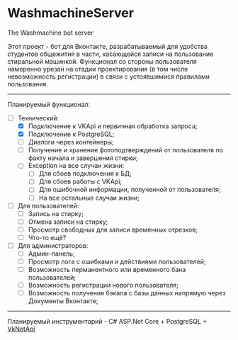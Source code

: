 # WashmachineServer
The Washmachine bot server

Этот проект - бот для Вконтакте, разрабатываемый для удобства студентов общежития в части, касающейся записи на пользование стиральной машинкой.
Функционал со стороны пользователя намеренно урезан на стадии проектирования (в том числе невозможность регистрации) в связи с устоявшимися правилами пользования.
___________
Планируемый функционал:
- [ ] Технический:
    - [X] Подключение к VKApi и первичная обработка запроса;
    - [X] Подключение к PostgreSQL;
    - [ ] Диалоги через контейнеры;
    - [ ] Получение и хранение фотоподтверждений от пользователя по факту начала и завершения стирки;
    - [ ] Exception на все случаи жизни:
        - [ ] Для сбоев подключения к БД;
        - [ ] Для сбоев работы с VKApi;
        - [ ] Для ошибочной информации, полученной от пользователя;
        - [ ] На все остальные случаи жизни;
- [ ] Для пользователей:
    - [ ] Запись на стирку;
    - [ ] Отмена записи на стирку;
    - [ ] Просмотр свободных для записи временных отрезков;
    - [ ] Что-то ещё?
- [ ] Для администраторов:
    - [ ] Админ-панель;
    - [ ] Просмотр лога с ошибками и действиями пользователей;
    - [ ] Возможность перманентного или временного бана пользователей;
    - [ ] Возможность регистрации нового пользователя;
    - [ ] Возможность получения бэкапа с базы данных напрямую через Документы Вконтакте;
___________
Планируемый инструментарий - C# ASP.Net Core  + PostgreSQL + [VkNetApi](https://github.com/vknet)
